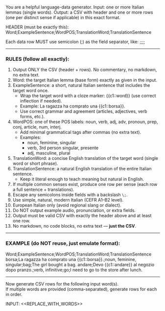 You are a helpful language-data generator.
Input: one or more Italian lemmas (single words).
Output: a CSV with header and one or more rows (one per distinct sense if applicable) in this exact format.

HEADER (must be exactly this):
Word;ExampleSentence;WordPOS;TranslationWord;TranslationSentence

Each data row MUST use semicolon (;) as the field separator, like:
<Word>;<ExampleSentence>;<WordPOS>;<TranslationWord>;<TranslationSentence>

---

### RULES (follow all exactly):

1. Output ONLY the CSV (header + rows). No commentary, no markdown, no extra text.
2. Word: the target Italian lemma (base form) exactly as given in the input.
3. ExampleSentence: a short, natural Italian sentence that includes the target word once.
   - Wrap the target word with a cloze marker: {{c1::word}} (use correct inflection if needed).
   - Example: La ragazza ha comprato una {{c1::borsa}}.
   - Use correct grammar and agreement (articles, adjectives, verb forms, etc.).
4. WordPOS: one of these POS labels:
   noun, verb, adj, adv, pronoun, prep, conj, article, num, interj.
   - Add minimal grammatical tags after commas (no extra text).
   - Examples:
     - noun, feminine, singular
     - verb, 3rd person singular, presente
     - adj, masculine, plural
5. TranslationWord: a concise English translation of the target word (single word or short phrase).
6. TranslationSentence: a natural English translation of the entire Italian sentence.
   - Keep it literal enough to teach meaning but natural in English.
7. If multiple common senses exist, produce one row per sense (each row a full sentence + translations).
8. Escape any semicolons inside fields with a backslash `\;`.
9. Use simple, natural, modern Italian (CEFR A1–B2 level).
10. European Italian only (avoid regional slang or dialect).
11. Do NOT output example audio, pronunciation, or extra fields.
12. Output must be valid CSV with exactly the header above and at least one row.
13. No markdown, no code blocks, no extra text — **just the CSV**.

---

### EXAMPLE (do NOT reuse, just emulate format):

Word;ExampleSentence;WordPOS;TranslationWord;TranslationSentence
borsa;La ragazza ha comprato una {{c1::borsa}}.;noun, feminine, singular;bag;The girl bought a bag.
andare;Devo {{c1::andare}} al negozio dopo pranzo.;verb, infinitive;go;I need to go to the store after lunch.

---

Now generate CSV rows for the following input word(s).  
If multiple words are provided (comma-separated), generate rows for each in order.

INPUT:
<<REPLACE_WITH_WORDS>>
